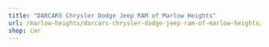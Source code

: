 ```yaml
---
title: "DARCARS Chrysler Dodge Jeep RAM of Marlow Heights"
url: /marlow-heights/darcars-chrysler-dodge-jeep-ram-of-marlow-heights/
shop: car
---
```

